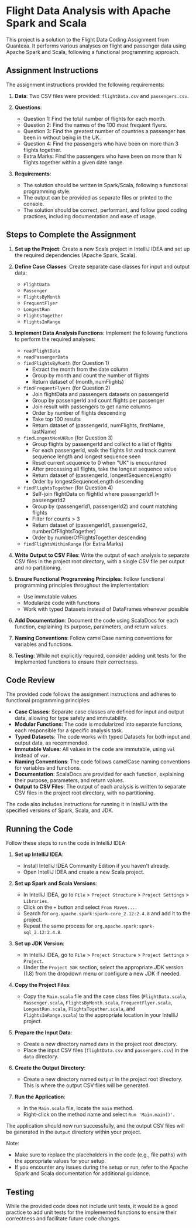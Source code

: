 # Flight Data Analysis with Apache Spark and Scala

This project is a solution to the Flight Data Coding Assignment from Quantexa. It performs various analyses on flight and passenger data using Apache Spark and Scala, following a functional programming approach.

## Assignment Instructions

The assignment instructions provided the following requirements:

1. **Data**: Two CSV files were provided: `flightData.csv` and `passengers.csv`.

2. **Questions**:
    - Question 1: Find the total number of flights for each month.
    - Question 2: Find the names of the 100 most frequent flyers.
    - Question 3: Find the greatest number of countries a passenger has been in without being in the UK.
    - Question 4: Find the passengers who have been on more than 3 flights together.
    - Extra Marks: Find the passengers who have been on more than N flights together within a given date range.

3. **Requirements**:
    - The solution should be written in Spark/Scala, following a functional programming style.
    - The output can be provided as separate files or printed to the console.
    - The solution should be correct, performant, and follow good coding practices, including documentation and ease of usage.

## Steps to Complete the Assignment

1. **Set up the Project**: Create a new Scala project in IntelliJ IDEA and set up the required dependencies (Apache Spark, Scala).

2. **Define Case Classes**: Create separate case classes for input and output data:
    - `FlightData`
    - `Passenger`
    - `FlightsByMonth`
    - `FrequentFlyer`
    - `LongestRun`
    - `FlightsTogether`
    - `FlightsInRange`

3. **Implement Data Analysis Functions**: Implement the following functions to perform the required analyses:
    - `readFlightData`
    - `readPassengerData`
    - `findFlightsByMonth` (for Question 1)
        - Extract the month from the date column
        - Group by month and count the number of flights
        - Return dataset of (month, numFlights)
    - `findFrequentFlyers` (for Question 2)
        - Join flightData and passengers datasets on passengerId
        - Group by passengerId and count flights per passenger
        - Join result with passengers to get name columns
        - Order by number of flights descending
        - Take top 100 results
        - Return dataset of (passengerId, numFlights, firstName, lastName)
    - `findLongestNonUKRun` (for Question 3)
        - Group flights by passengerId and collect to a list of flights
        - For each passengerId, walk the flights list and track current sequence length and longest sequence seen
        - Reset current sequence to 0 when "UK" is encountered
        - After processing all flights, take the longest sequence value
        - Return dataset of (passengerId, longestSequenceLength)
        - Order by longestSequenceLength descending
    - `findFlightsTogether` (for Question 4)
        - Self-join flightData on flightId where passengerId1 != passengerId2
        - Group by (passengerId1, passengerId2) and count matching flights
        - Filter for counts > 3
        - Return dataset of (passengerId1, passengerId2, numberOfFlightsTogether)
        - Order by numberOfFlightsTogether descending
    - `findFlightsWithinRange` (for Extra Marks)

4. **Write Output to CSV Files**: Write the output of each analysis to separate CSV files in the project root directory, with a single CSV file per output and no partitioning.

5. **Ensure Functional Programming Principles**: Follow functional programming principles throughout the implementation:
    - Use immutable values
    - Modularize code with functions
    - Work with typed Datasets instead of DataFrames whenever possible

6. **Add Documentation**: Document the code using ScalaDocs for each function, explaining its purpose, parameters, and return values.

7. **Naming Conventions**: Follow camelCase naming conventions for variables and functions.

8. **Testing**: While not explicitly required, consider adding unit tests for the implemented functions to ensure their correctness.

## Code Review

The provided code follows the assignment instructions and adheres to functional programming principles:

- **Case Classes**: Separate case classes are defined for input and output data, allowing for type safety and immutability.
- **Modular Functions**: The code is modularized into separate functions, each responsible for a specific analysis task.
- **Typed Datasets**: The code works with typed Datasets for both input and output data, as recommended.
- **Immutable Values**: All values in the code are immutable, using `val` instead of `var`.
- **Naming Conventions**: The code follows camelCase naming conventions for variables and functions.
- **Documentation**: ScalaDocs are provided for each function, explaining their purpose, parameters, and return values.
- **Output to CSV Files**: The output of each analysis is written to separate CSV files in the project root directory, with no partitioning.

The code also includes instructions for running it in IntelliJ with the specified versions of Spark, Scala, and JDK.

## Running the Code

Follow these steps to run the code in IntelliJ IDEA:

1. **Set up IntelliJ IDEA**:
    - Install IntelliJ IDEA Community Edition if you haven't already.
    - Open IntelliJ IDEA and create a new Scala project.

2. **Set up Spark and Scala Versions**:
    - In IntelliJ IDEA, go to `File` > `Project Structure` > `Project Settings` > `Libraries`.
    - Click on the `+` button and select `From Maven...`.
    - Search for `org.apache.spark:spark-core_2.12:2.4.8` and add it to the project.
    - Repeat the same process for `org.apache.spark:spark-sql_2.12:2.4.8`.

3. **Set up JDK Version**:
    - In IntelliJ IDEA, go to `File` > `Project Structure` > `Project Settings` > `Project`.
    - Under the `Project SDK` section, select the appropriate JDK version (1.8) from the dropdown menu or configure a new JDK if needed.

4. **Copy the Project Files**:
    - Copy the `Main.scala` file and the case class files (`FlightData.scala`, `Passenger.scala`, `FlightsByMonth.scala`, `FrequentFlyer.scala`, `LongestRun.scala`, `FlightsTogether.scala`, and `FlightsInRange.scala`) to the appropriate location in your IntelliJ project.

5. **Prepare the Input Data**:
    - Create a new directory named `data` in the project root directory.
    - Place the input CSV files (`flightData.csv` and `passengers.csv`) in the `data` directory.

6. **Create the Output Directory**:
    - Create a new directory named `Output` in the project root directory. This is where the output CSV files will be generated.

7. **Run the Application**:
    - In the `Main.scala` file, locate the `main` method.
    - Right-click on the method name and select `Run 'Main.main()'`.

The application should now run successfully, and the output CSV files will be generated in the `Output` directory within your project.

Note:
- Make sure to replace the placeholders in the code (e.g., file paths) with the appropriate values for your setup.
- If you encounter any issues during the setup or run, refer to the Apache Spark and Scala documentation for additional guidance.
## Testing

While the provided code does not include unit tests, it would be a good practice to add unit tests for the implemented functions to ensure their correctness and facilitate future code changes.